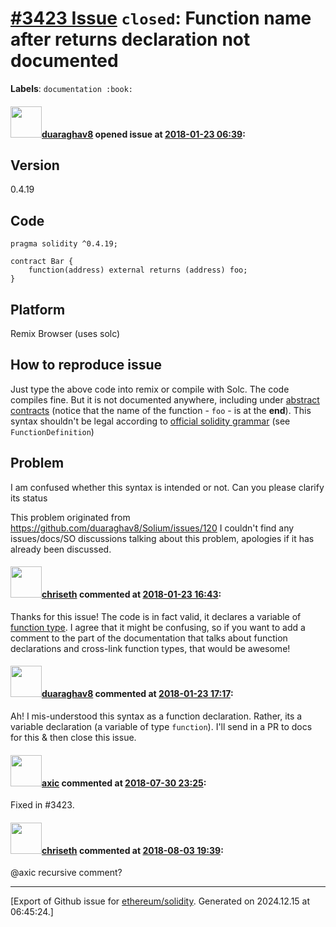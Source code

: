 # [\#3423 Issue](https://github.com/ethereum/solidity/issues/3423) `closed`: Function name after returns declaration not documented
**Labels**: `documentation :book:`


#### <img src="https://avatars.githubusercontent.com/u/12758282?u=02ffa29cd3bc8def18c90f17796fac05bb0f3ebd&v=4" width="50">[duaraghav8](https://github.com/duaraghav8) opened issue at [2018-01-23 06:39](https://github.com/ethereum/solidity/issues/3423):

## Version
0.4.19

## Code
```
pragma solidity ^0.4.19;

contract Bar {
    function(address) external returns (address) foo;
}
```

## Platform
Remix Browser (uses solc)

## How to reproduce issue
Just type the above code into remix or compile with Solc. The code compiles fine. But it is not documented anywhere, including under [abstract contracts](http://solidity.readthedocs.io/en/develop/contracts.html#abstract-contracts) (notice that the name of the function - `foo` - is at the **end**). This syntax shouldn't be legal according to [official solidity grammar](http://solidity.readthedocs.io/en/develop/miscellaneous.html#language-grammar) (see `FunctionDefinition`)

## Problem
I am confused whether this syntax is intended or not. Can you please clarify its status

This problem originated from https://github.com/duaraghav8/Solium/issues/120
I couldn't find any issues/docs/SO discussions talking about this problem, apologies if it has already been discussed.

#### <img src="https://avatars.githubusercontent.com/u/9073706?v=4" width="50">[chriseth](https://github.com/chriseth) commented at [2018-01-23 16:43](https://github.com/ethereum/solidity/issues/3423#issuecomment-359852661):

Thanks for this issue! The code is in fact valid, it declares a variable of [function type](https://solidity.readthedocs.io/en/develop/types.html#function-types). I agree that it might be confusing, so if you want to add a comment to the part of the documentation that talks about function declarations and cross-link function types, that would be awesome!

#### <img src="https://avatars.githubusercontent.com/u/12758282?u=02ffa29cd3bc8def18c90f17796fac05bb0f3ebd&v=4" width="50">[duaraghav8](https://github.com/duaraghav8) commented at [2018-01-23 17:17](https://github.com/ethereum/solidity/issues/3423#issuecomment-359863646):

Ah! I mis-understood this syntax as a function declaration. Rather, its a variable declaration (a variable of type `function`). I'll send in a PR to docs for this & then close this issue.

#### <img src="https://avatars.githubusercontent.com/u/20340?v=4" width="50">[axic](https://github.com/axic) commented at [2018-07-30 23:25](https://github.com/ethereum/solidity/issues/3423#issuecomment-409044326):

Fixed in #3423.

#### <img src="https://avatars.githubusercontent.com/u/9073706?v=4" width="50">[chriseth](https://github.com/chriseth) commented at [2018-08-03 19:39](https://github.com/ethereum/solidity/issues/3423#issuecomment-410355940):

@axic recursive comment?


-------------------------------------------------------------------------------



[Export of Github issue for [ethereum/solidity](https://github.com/ethereum/solidity). Generated on 2024.12.15 at 06:45:24.]

